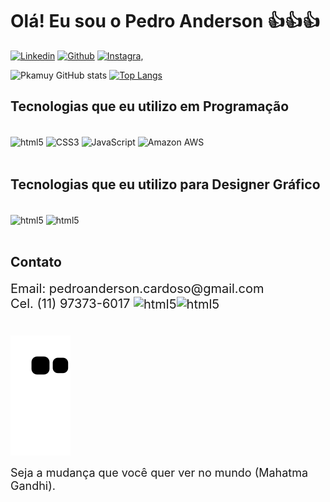 
<h1> Olá! Eu sou o Pedro Anderson 👍👍👍</h1>

[![Linkedin](https://img.shields.io/badge/LinkedIn-0077B5?style=for-the-badge&logo=linkedin&logoColor=white)](https://www.linkedin.com/in/pedro-a-d-cardoso/)
[![Github](https://img.shields.io/badge/GitHub-100000?style=for-the-badge&logo=github&logoColor=white)](https://github.com/Pkamuy)
[![Instagra,](https://img.shields.io/badge/Instagram-E4405F?style=for-the-badge&logo=instagram&logoColor=white)](https://instagram.com/pkamuy?utm_medium=ccopy_link)

![Pkamuy GitHub stats](https://github-readme-stats.vercel.app/api?username=Pkamuy&show_icons=true&theme=merko)
[![Top Langs](https://github-readme-stats.vercel.app/api/top-langs/?username=Pkamuy&show_icons=true&theme=merko)](https://github.com/anuraghazra/github-readme-stats)

<h2>Tecnologias que eu utilizo em Programação </h2>

<div style="display: inline_block"><br/>
    <img align="center" alt="html5" src="https://img.shields.io/badge/HTML5-E34F26?style=for-the-badge&logo=html5&logoColor=white" />
    <img align="center" alt="CSS3" src="https://img.shields.io/badge/CSS3-1572B6?style=for-the-badge&logo=css3&logoColor=white" />
    <img align="center" alt="JavaScript" src="https://img.shields.io/badge/JavaScript-323330?style=for-the-badge&logo=javascript&logoColor=F7DF1E" />
    <img align="center" alt="Amazon AWS" src="https://img.shields.io/badge/Amazon_AWS-232F3E?style=for-the-badge&logo=amazon-aws&logoColor=white" /><br/><br/>
    </div>

<h2> Tecnologias que eu utilizo para Designer Gráfico </h2>
<div style="display: inline_block"><br/>
    <img align="center" alt="html5" src="https://aleen42.github.io/badges/src/photoshop.svg" />
    <img align="center" alt="html5" src="https://aleen42.github.io/badges/src/illustrator.svg" />
    <br/><br/>
    </div>

<h2> Contato </h2> 
<div style="font-size: 20px">
Email: pedroanderson.cardoso@gmail.com<br/>
Cel. (11) 97373-6017
<img align="center" alt="html5" src="https://img.shields.io/badge/WhatsApp-25D366?style=for-the-badge&logo=whatsapp&logoColor=white" /><img align="center" alt="html5" src="https://img.shields.io/badge/Telegram-2CA5E0?style=for-the-badge&logo=telegram&logoColor=white" /><br/><br/>
</div>

![ Animação de cobra ](https://github.com/rafaballerini/rafaballerini/blob/output/github-contribution-grid-snake.svg)

<div style="font-size: 18px">
Seja a mudança que você quer ver no mundo (Mahatma Gandhi).
</div>
